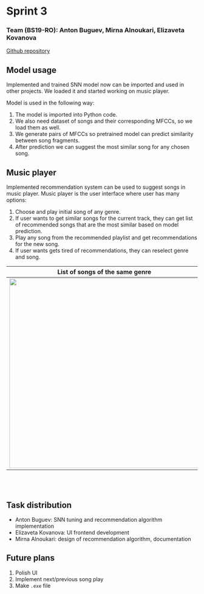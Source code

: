 # Sprint 3

### Team (BS19-RO):	Anton Buguev, Mirna Alnoukari, Elizaveta Kovanova

[Github repository](https://github.com/TheCoolestMango/Music-Similarity-Analysis)


## Model usage

Implemented and trained SNN model now can be imported and used in other projects. We loaded it and started working on music player. 

Model is used in the following way:

1. The model is imported into Python code.
2. We also need dataset of songs and their corresponding MFCCs, so we load them as well.
3. We generate pairs of MFCCs so pretrained model can predict similarity between song fragments.
4. After prediction we can suggest the most similar song for any chosen song.

## Music player

Implemented recommendation system can be used to suggest songs in music player. Music player is the user interface where user  has many options:

1. Choose and play initial song of any genre.
2. If user wants to get similar songs for the current track, they can get list of recommended songs that are the most similar based on model prediction.
3. Play any song from the recommended playlist and get recommendations for the new song.
4. If user wants gets tired of recommendations, they can reselect genre and song.

List of songs of the same genre            |  Recommended playlist
:-------------------------:|:-------------------------:
<img src="screenshot1.jpg" width="500"/>  |  <img src="screenshot2.jpg" width="500"/>

<br />
<br />

## Task distribution
- Anton Buguev: SNN tuning and recommendation algorithm implementation
- Elizaveta Kovanova: UI frontend development
- Mirna Alnoukari: design of recommendation algorithm, documentation

## Future plans

1. Polish UI
2. Implement next/previous song play
3. Make ```.exe``` file
